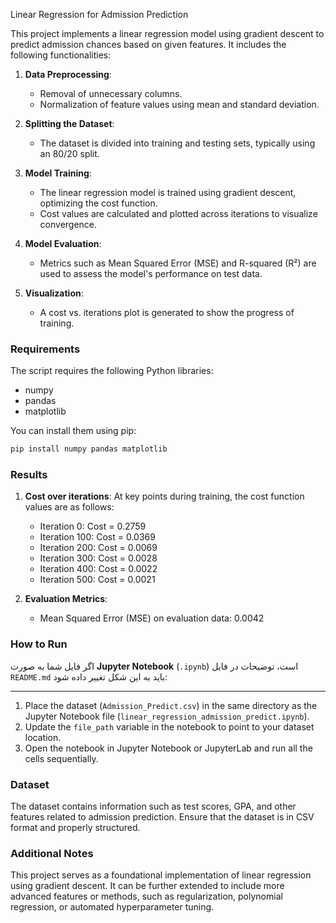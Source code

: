 Linear Regression for Admission Prediction

This project implements a linear regression model using gradient descent to predict admission chances based on given features. It includes the following functionalities:

1. **Data Preprocessing**:
   - Removal of unnecessary columns.
   - Normalization of feature values using mean and standard deviation.

2. **Splitting the Dataset**:
   - The dataset is divided into training and testing sets, typically using an 80/20 split.

3. **Model Training**:
   - The linear regression model is trained using gradient descent, optimizing the cost function.
   - Cost values are calculated and plotted across iterations to visualize convergence.

4. **Model Evaluation**:
   - Metrics such as Mean Squared Error (MSE) and R-squared (R²) are used to assess the model's performance on test data.

5. **Visualization**:
   - A cost vs. iterations plot is generated to show the progress of training.

### Requirements

The script requires the following Python libraries:
- numpy
- pandas
- matplotlib

You can install them using pip:
```bash
pip install numpy pandas matplotlib
```

### Results

1. **Cost over iterations**:
   At key points during training, the cost function values are as follows:
   - Iteration 0: Cost = 0.2759
   - Iteration 100: Cost = 0.0369
   - Iteration 200: Cost = 0.0069
   - Iteration 300: Cost = 0.0028
   - Iteration 400: Cost = 0.0022
   - Iteration 500: Cost = 0.0021

2. **Evaluation Metrics**:
   - Mean Squared Error (MSE) on evaluation data: 0.0042

### How to Run

اگر فایل شما به صورت **Jupyter Notebook** (`.ipynb`) است، توضیحات در فایل `README.md` باید به این شکل تغییر داده شود:

---

1. Place the dataset (`Admission_Predict.csv`) in the same directory as the Jupyter Notebook file (`linear_regression_admission_predict.ipynb`).
2. Update the `file_path` variable in the notebook to point to your dataset location.
3. Open the notebook in Jupyter Notebook or JupyterLab and run all the cells sequentially.


### Dataset

The dataset contains information such as test scores, GPA, and other features related to admission prediction. Ensure that the dataset is in CSV format and properly structured.

### Additional Notes

This project serves as a foundational implementation of linear regression using gradient descent. It can be further extended to include more advanced features or methods, such as regularization, polynomial regression, or automated hyperparameter tuning.
